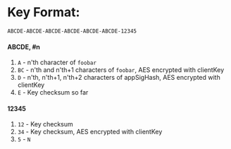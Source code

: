 # Key Format:
`ABCDE-ABCDE-ABCDE-ABCDE-ABCDE-ABCDE-12345`

#### ABCDE, #n
1. `A` - n'th character of `foobar`
2. `BC` - n'th and n'th+1 characters of `foobar`, AES encrypted with clientKey
3. `D` - n'th, n'th+1, n'th+2 characters of appSigHash, AES encrypted with clientKey
4. `E` - Key checksum so far

#### 12345
1. `12` - Key checksum
2. `34` - Key checksum, AES encrypted with clientKey
3. `5` - `N`